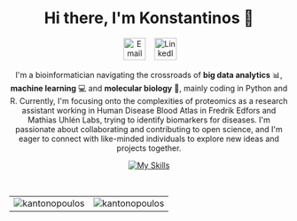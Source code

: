 <div align="center">

# Hi there, I'm Konstantinos 👋

&nbsp;&nbsp;&nbsp;
<a href="mailto:k.antono@outlook.com"><img border="0" alt="Email" src="https://assets.dryicons.com/uploads/icon/svg/8007/c804652c-fae4-43d7-b539-187d6a408254.svg" width="40" height="40"></a>&nbsp;&nbsp;&nbsp;
<a href="https://www.linkedin.com/in/kantonopoulos/"><img border="0" alt="LinkedIn" src="https://assets.dryicons.com/uploads/icon/svg/8337/a347cd89-1662-4421-be90-58e5e8004eae.svg" width="40" height="40"></a>&nbsp;&nbsp;&nbsp; 
  
I'm a bioinformatician navigating the crossroads of **big data analytics** 📊, **machine learning** 💻 and **molecular biology** 🔬, mainly coding in Python and R. Currently, I'm focusing onto the complexities of proteomics as a research assistant working in Human Disease Blood Atlas in Fredrik Edfors and Mathias Uhlén Labs, trying to identify biomarkers for diseases. I'm passionate about collaborating and contributing to open science, and I'm eager to connect with like-minded individuals to explore new ideas and projects together.

[![My Skills](https://skillicons.dev/icons?i=py,r)](https://skillicons.dev)

<br>

<table>
  <tr>
    <td><img align="center" src="https://github-readme-stats.vercel.app/api?username=kantonopoulos&show_icons=true&locale=en" alt="kantonopoulos" /></td>
    <td><img align="center" src="https://github-readme-streak-stats.herokuapp.com/?user=kantonopoulos&" alt="kantonopoulos" />
  </tr>
</table>

